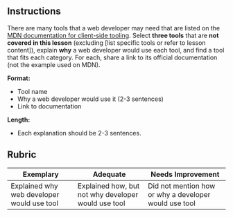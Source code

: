 ## Instructions

There are many tools that a web developer may need that are listed on the [MDN documentation for client-side tooling](https://developer.mozilla.org/docs/Learn/Tools_and_testing/Understanding_client-side_tools/Overview). Select **three tools** that are **not covered in this lesson** (excluding [list specific tools or refer to lesson content]), explain **why** a web developer would use each tool, and find a tool that fits each category. For each, share a link to its official documentation (not the example used on MDN).

**Format:**  
- Tool name  
- Why a web developer would use it (2-3 sentences)  
- Link to documentation

**Length:**  
- Each explanation should be 2-3 sentences.

## Rubric

Exemplary | Adequate | Needs Improvement
--- | --- | -- |
Explained why web developer would use tool | Explained how, but not why developer would use tool | Did not mention how or why a developer would use tool  |